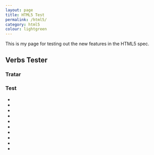 ```yaml
---
layout: page
title: HTML5 Test  
permalink: /html5/
category: html5
colour: lightgreen
---
```


This is my page for testing out the new features in the HTML5 spec.

<div id='verb_container'>
  <h2 id='title'>Verbs Tester</h2>

  <div class='flip_container' ontouchstart="this.classList.toggle('hover');">
    <div class='flipper'>
      <div class='front'>
        <h3 id='current_verb'>Tratar</h3>
      </div>
      <div class='back'>
        <h3 id='current_answer'>Test</h3>
      </div>
    </div>
  </div>
  <ul class='progress_bar'>
    <li class='dot'></li>
    <li class='dot'></li>
    <li class='dot'></li>
    <li class='dot'></li>
    <li class='dot'></li>
    <li class='dot'></li>
    <li class='dot'></li>
    <li class='dot'></li>
    <li class='dot'></li>
    <li class='dot'></li>
  </ul>
</div>
